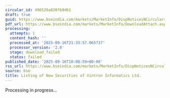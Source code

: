 ```yaml
---
circular_id: 496520a830fb9d61
draft: true
guid: https://www.bseindia.com/markets/MarketInfo/DispNoticesNCirculars.aspx?Noticeid={EAB87BF0-C93E-4121-9119-47D62184C5E3}&noticeno=20250916-21&dt=09/16/2025&icount=21&totcount=79&flag=0
pdf_url: https://www.bseindia.com/markets/MarketInfo/DownloadAttach.aspx?id=20250916-21&attachedId=
processing:
  attempts: 1
  content_hash: ''
  processed_at: '2025-09-16T21:33:57.065737'
  processor_version: '2.0'
  stage: download_failed
  status: failed
published_date: '2025-09-16T10:08:59+00:00'
rss_url: https://www.bseindia.com/markets/MarketInfo/DispNoticesNCirculars.aspx?Noticeid={EAB87BF0-C93E-4121-9119-47D62184C5E3}&noticeno=20250916-21&dt=09/16/2025&icount=21&totcount=79&flag=0
source: bse
title: Listing of New Securities of Vintron Informatics Ltd.
---
```


Processing in progress...